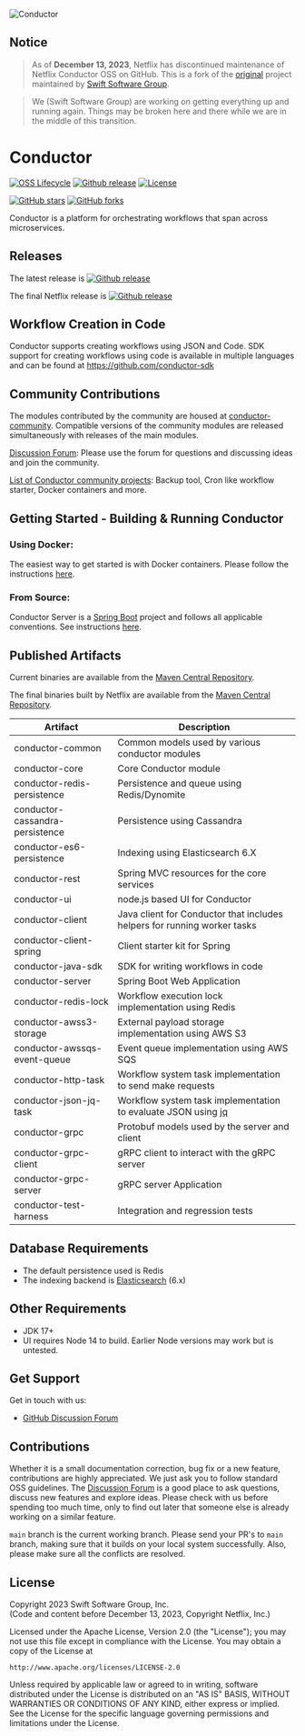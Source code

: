 ![Conductor](docs/docs/img/logo.png)

## Notice

> As of **December 13, 2023**, Netflix has discontinued maintenance of Netflix Conductor OSS on GitHub. This is a fork of the [original](https://github.com/Netflix/conductor) project maintained by [Swift Software Group](https://www.swiftsoftwaregroup.com).

> We (Swift Software Group) are working on getting everything up and running again. Things may be broken here and there while we are in the middle of this transition.   

# Conductor
[![OSS Lifecycle](https://img.shields.io/osslifecycle/swift-conductor/conductor.svg)]()
[![Github release](https://img.shields.io/github/v/release/swift-conductor/conductor.svg)](https://github.com/swift-conductor/conductor/releases)
[![License](https://img.shields.io/github/license/swift-conductor/conductor.svg)](http://www.apache.org/licenses/LICENSE-2.0)

[![GitHub stars](https://img.shields.io/github/stars/swift-conductor/conductor.svg?style=social&label=Star&maxAge=2592000)](https://github.com/swift-conductor/conductor/stargazers/)
[![GitHub forks](https://img.shields.io/github/forks/swift-conductor/conductor.svg?style=social&label=Fork&maxAge=2592000)](https://github.com/swift-conductor/conductor/network/)

Conductor is a platform for orchestrating workflows that span across microservices.

## Releases

The latest release is [![Github release](https://img.shields.io/github/v/release/swift-conductor/conductor.svg)](https://github.com/swift-conductor/conductor/releases)

The final Netflix release is [![Github release](https://img.shields.io/github/v/release/Netflix/conductor.svg)](https://github.com/Netflix/conductor/releases)

## Workflow Creation in Code

Conductor supports creating workflows using JSON and Code. SDK support for creating workflows using code is available in multiple languages and can be found at https://github.com/conductor-sdk

## Community Contributions

The modules contributed by the community are housed at [conductor-community](https://github.com/swift-conductor/conductor-community). Compatible versions of the community modules are released simultaneously with releases of the main modules.

[Discussion Forum](https://github.com/swift-conductor/conductor/discussions): Please use the forum for questions and discussing ideas and join the community.

[List of Conductor community projects](https://github.com/swift-conductor/conductor-docs/blob/main/docs/resources/related.md): Backup tool, Cron like workflow starter, Docker containers and more.

## Getting Started - Building & Running Conductor

###  Using Docker:

The easiest way to get started is with Docker containers. Please follow the instructions [here](https://swiftconductor.com/devguide/running/docker.html). 

###  From Source:

Conductor Server is a [Spring Boot](https://spring.io/projects/spring-boot) project and follows all applicable conventions. See instructions [here](https://swiftconductor.com/getting-started/running/source.html).

## Published Artifacts

Current binaries are available from the [Maven Central Repository](https://search.maven.org/search?q=g:com.swiftconductor.conductor).

The final binaries built by Netflix are available from the [Maven Central Repository](https://search.maven.org/search?q=g:com.swiftconductor.conductor).

| Artifact                        | Description                                                                                     |
|---------------------------------|-------------------------------------------------------------------------------------------------|
| conductor-common                | Common models used by various conductor modules                                                 |
| conductor-core                  | Core Conductor module                                                                           |
| conductor-redis-persistence     | Persistence and queue using Redis/Dynomite                                                      |
| conductor-cassandra-persistence | Persistence using Cassandra                                                                     |
| conductor-es6-persistence       | Indexing using Elasticsearch 6.X                                                                |
| conductor-rest                  | Spring MVC resources for the core services                                                      |
| conductor-ui                    | node.js based UI for Conductor                                                                  |
| conductor-client                | Java client for Conductor that includes helpers for running worker tasks                        |
| conductor-client-spring         | Client starter kit for Spring                                                                   |
| conductor-java-sdk              | SDK for writing workflows in code                                                               |
| conductor-server                | Spring Boot Web Application                                                                     |
| conductor-redis-lock            | Workflow execution lock implementation using Redis                                              |
| conductor-awss3-storage         | External payload storage implementation using AWS S3                                            |
| conductor-awssqs-event-queue    | Event queue implementation using AWS SQS                                                        |
| conductor-http-task             | Workflow system task implementation to send make requests                                       |
| conductor-json-jq-task          | Workflow system task implementation to evaluate JSON using [jq](https://stedolan.github.io/jq/) |
| conductor-grpc                  | Protobuf models used by the server and client                                                   |
| conductor-grpc-client           | gRPC client to interact with the gRPC server                                                    |
| conductor-grpc-server           | gRPC server Application                                                                         |
| conductor-test-harness          | Integration and regression tests                                                                |

## Database Requirements

* The default persistence used is Redis
* The indexing backend is [Elasticsearch](https://www.elastic.co/) (6.x)

## Other Requirements

* JDK 17+
* UI requires Node 14 to build. Earlier Node versions may work but is untested.

## Get Support

Get in touch with us:
* [GitHub Discussion Forum](https://github.com/swift-conductor/conductor/discussions)

## Contributions

Whether it is a small documentation correction, bug fix or a new feature, contributions are highly appreciated. We just ask you to follow standard OSS guidelines. The [Discussion Forum](https://github.com/swift-conductor/conductor/discussions) is a good place to ask questions, discuss new features and explore ideas. Please check with us before spending too much time, only to find out later that someone else is already working on a similar feature.

`main` branch is the current working branch. Please send your PR's to `main` branch, making sure that it builds on your local system successfully. Also, please make sure all the conflicts are resolved.

## License

Copyright 2023 Swift Software Group, Inc.  
(Code and content before December 13, 2023, Copyright Netflix, Inc.)

Licensed under the Apache License, Version 2.0 (the "License");
you may not use this file except in compliance with the License.
You may obtain a copy of the License at

    http://www.apache.org/licenses/LICENSE-2.0

Unless required by applicable law or agreed to in writing, software
distributed under the License is distributed on an "AS IS" BASIS,
WITHOUT WARRANTIES OR CONDITIONS OF ANY KIND, either express or implied.
See the License for the specific language governing permissions and
limitations under the License.
